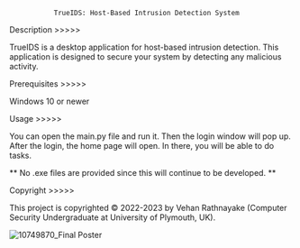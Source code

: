                TrueIDS: Host-Based Intrusion Detection System


Description >>>>>

TrueIDS is a desktop application for host-based intrusion detection. This application is designed to secure your system by detecting any malicious activity.



Prerequisites >>>>>

Windows 10 or newer



Usage >>>>>

You can open the main.py file and run it. Then the login window will pop up. After the login, the home page will open. In there, you will be able to do tasks.

** No .exe files are provided since this will continue to be developed. **



Copyright >>>>>

This project is copyrighted © 2022-2023 by Vehan Rathnayake (Computer Security Undergraduate at University of Plymouth, UK).

![10749870_Final Poster](https://github.com/vehanmr/TrueIDS-Desktop-Application/assets/76760766/0ef7748a-2627-48bd-abb1-2ae331cfb2f2)
